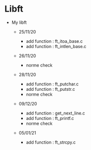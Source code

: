 # Libft

* My libft
    * 25/11/20
        * add function : ft_itoa_base.c
        * add function : ft_intlen_base.c

    * 26/11/20
        * norme check

    * 28/11/20
        * add function : ft_putchar.c
        * add function : ft_putstr.c
        * norme check
    
    * 09/12/20
        * add function : get_next_line.c
        * add function : ft_printf.c
        * norme check
	* 05/01/21
		* add function : ft_strcpy.c
